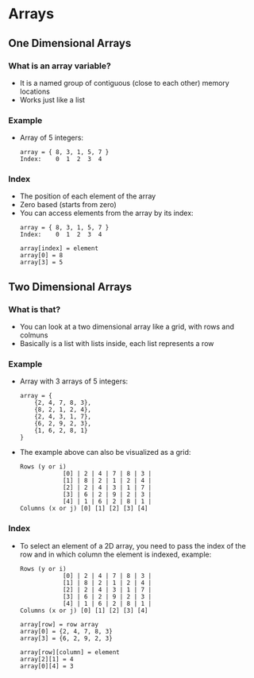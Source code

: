 # Arrays

## One Dimensional Arrays

### What is an array variable?
- It is a named group of contiguous (close to each other) memory locations
- Works just like a list

### Example
- Array of 5 integers:
    ```        
    array = { 8, 3, 1, 5, 7 }
    Index:    0  1  2  3  4
    ```

### Index
- The position of each element of the array
- Zero based (starts from zero)
- You can access elements from the array by its index: 
    ```        
    array = { 8, 3, 1, 5, 7 }
    Index:    0  1  2  3  4

    array[index] = element
    array[0] = 8
    array[3] = 5
    ```

## Two Dimensional Arrays

### What is that?
- You can look at a two dimensional array like a grid, with rows and colmuns
- Basically is a list with lists inside, each list represents a row

### Example
- Array with 3 arrays of 5 integers:
    ```
    array = {
        {2, 4, 7, 8, 3},
        {8, 2, 1, 2, 4},
        {2, 4, 3, 1, 7},
        {6, 2, 9, 2, 3},
        {1, 6, 2, 8, 1}
    }
    ```
- The example above can also be visualized as a grid:
    ```
    Rows (y or i) 
                [0] | 2 | 4 | 7 | 8 | 3 |
                [1] | 8 | 2 | 1 | 2 | 4 |
                [2] | 2 | 4 | 3 | 1 | 7 |
                [3] | 6 | 2 | 9 | 2 | 3 |
                [4] | 1 | 6 | 2 | 8 | 1 |
    Columns (x or j) [0] [1] [2] [3] [4]
    ```

### Index
- To select an element of a 2D array, you need to pass the index of the row and in which column the element is indexed, example:
    ```
    Rows (y or i) 
                [0] | 2 | 4 | 7 | 8 | 3 |
                [1] | 8 | 2 | 1 | 2 | 4 |
                [2] | 2 | 4 | 3 | 1 | 7 |
                [3] | 6 | 2 | 9 | 2 | 3 |
                [4] | 1 | 6 | 2 | 8 | 1 |
    Columns (x or j) [0] [1] [2] [3] [4]

    array[row] = row array
    array[0] = {2, 4, 7, 8, 3}
    array[3] = {6, 2, 9, 2, 3}

    array[row][column] = element
    array[2][1] = 4
    array[0][4] = 3
    ```
